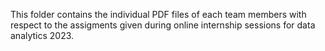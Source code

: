 This folder contains the individual PDF files of each team members with respect to the assigments given during online internship sessions for data analytics 2023.
